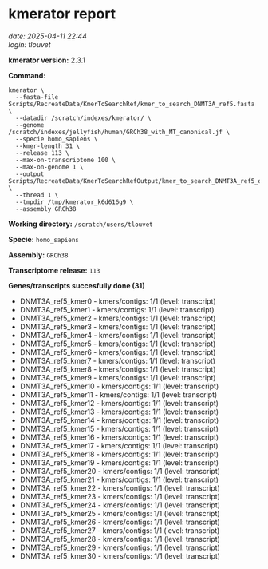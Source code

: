 # kmerator report
*date: 2025-04-11 22:44*  
*login: tlouvet*

**kmerator version:** 2.3.1

**Command:**

```
kmerator \
  --fasta-file Scripts/RecreateData/KmerToSearchRef/kmer_to_search_DNMT3A_ref5.fasta \
  --datadir /scratch/indexes/kmerator/ \
  --genome /scratch/indexes/jellyfish/human/GRCh38_with_MT_canonical.jf \
  --specie homo_sapiens \
  --kmer-length 31 \
  --release 113 \
  --max-on-transcriptome 100 \
  --max-on-genome 1 \
  --output Scripts/RecreateData/KmerToSearchRefOutput/kmer_to_search_DNMT3A_ref5_output \
  --thread 1 \
  --tmpdir /tmp/kmerator_k6d616g9 \
  --assembly GRCh38
```

**Working directory:** `/scratch/users/tlouvet`

**Specie:** `homo_sapiens`

**Assembly:** `GRCh38`

**Transcriptome release:** `113`

**Genes/transcripts succesfully done (31)**

- DNMT3A_ref5_kmer0 - kmers/contigs: 1/1 (level: transcript)
- DNMT3A_ref5_kmer1 - kmers/contigs: 1/1 (level: transcript)
- DNMT3A_ref5_kmer2 - kmers/contigs: 1/1 (level: transcript)
- DNMT3A_ref5_kmer3 - kmers/contigs: 1/1 (level: transcript)
- DNMT3A_ref5_kmer4 - kmers/contigs: 1/1 (level: transcript)
- DNMT3A_ref5_kmer5 - kmers/contigs: 1/1 (level: transcript)
- DNMT3A_ref5_kmer6 - kmers/contigs: 1/1 (level: transcript)
- DNMT3A_ref5_kmer7 - kmers/contigs: 1/1 (level: transcript)
- DNMT3A_ref5_kmer8 - kmers/contigs: 1/1 (level: transcript)
- DNMT3A_ref5_kmer9 - kmers/contigs: 1/1 (level: transcript)
- DNMT3A_ref5_kmer10 - kmers/contigs: 1/1 (level: transcript)
- DNMT3A_ref5_kmer11 - kmers/contigs: 1/1 (level: transcript)
- DNMT3A_ref5_kmer12 - kmers/contigs: 1/1 (level: transcript)
- DNMT3A_ref5_kmer13 - kmers/contigs: 1/1 (level: transcript)
- DNMT3A_ref5_kmer14 - kmers/contigs: 1/1 (level: transcript)
- DNMT3A_ref5_kmer15 - kmers/contigs: 1/1 (level: transcript)
- DNMT3A_ref5_kmer16 - kmers/contigs: 1/1 (level: transcript)
- DNMT3A_ref5_kmer17 - kmers/contigs: 1/1 (level: transcript)
- DNMT3A_ref5_kmer18 - kmers/contigs: 1/1 (level: transcript)
- DNMT3A_ref5_kmer19 - kmers/contigs: 1/1 (level: transcript)
- DNMT3A_ref5_kmer20 - kmers/contigs: 1/1 (level: transcript)
- DNMT3A_ref5_kmer21 - kmers/contigs: 1/1 (level: transcript)
- DNMT3A_ref5_kmer22 - kmers/contigs: 1/1 (level: transcript)
- DNMT3A_ref5_kmer23 - kmers/contigs: 1/1 (level: transcript)
- DNMT3A_ref5_kmer24 - kmers/contigs: 1/1 (level: transcript)
- DNMT3A_ref5_kmer25 - kmers/contigs: 1/1 (level: transcript)
- DNMT3A_ref5_kmer26 - kmers/contigs: 1/1 (level: transcript)
- DNMT3A_ref5_kmer27 - kmers/contigs: 1/1 (level: transcript)
- DNMT3A_ref5_kmer28 - kmers/contigs: 1/1 (level: transcript)
- DNMT3A_ref5_kmer29 - kmers/contigs: 1/1 (level: transcript)
- DNMT3A_ref5_kmer30 - kmers/contigs: 1/1 (level: transcript)
